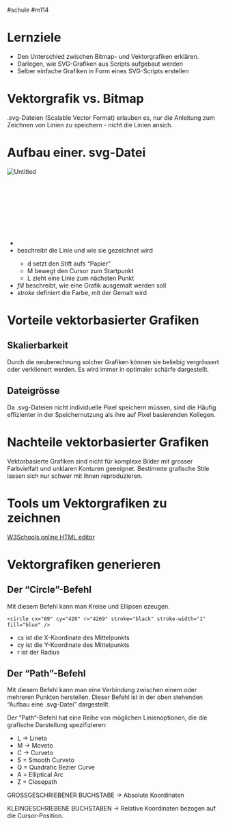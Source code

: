 #schule 
#m114


# Lernziele

- Den Unterschied zwischen Bitmap- und Vektorgrafiken erklären.
- Darlegen, wie SVG-Grafiken aus Scripts aufgebaut werden
- Selber einfache Grafiken in Form eines SVG-Scripts erstellen

# Vektorgrafik vs. Bitmap

.svg-Dateien (Scalable Vector Format) erlauben es, nur die Anleitung zum Zeichnen von Linien zu speichern - nicht die Linien ansich. 

# Aufbau einer. svg-Datei

![Untitled](Untitled%2012.png)

- <svg> beschreibt die Zeichenfläche sowie auch den Anfang und das Ende der Datei
- <path> beschreibt die Linie und wie sie gezeichnet wird
    - d setzt den Stift aufs “Papier”
    - M bewegt den Cursor zum Startpunkt
    - L zieht eine Linie zum nächsten Punkt
- *fill* beschreibt, wie eine Grafik ausgemalt werden soll
- *stroke* definiert die Farbe, mit der Gemalt wird

# Vorteile vektorbasierter Grafiken

## Skalierbarkeit

Durch die neuberechnung solcher Grafiken können sie beliebig vergrössert oder verklienert werden. Es wird immer in optimaler schärfe dargestellt.

## Dateigrösse

Da .svg-Dateien nicht individuelle Pixel speichern müssen, sind die Häufig effizienter in der Speichernutzung als ihre auf Pixel basierenden Kollegen.

# Nachteile vektorbasierter Grafiken

Vektorbasierte Grafiken sind nicht für komplexe Bilder mit grosser Farbvielfalt und unklaren Konturen geeeignet. Bestimmte grafische Stile lassen sich nur schwer mit ihnen reproduzieren.

# Tools um Vektorgrafiken zu zeichnen

[W3Schools online HTML editor](https://www.w3schools.com/graphics/tryit.asp?filename=trysvg_path)

# Vektorgrafiken generieren

## Der “Circle”-Befehl

Mit diesem Befehl kann man Kreise und Ellipsen ezeugen.

`<circle cx="69" cy="420" r="4269" stroke="black" stroke-width="1" fill="blue" />`

- cx ist  die X-Koordinate des Mittelpunkts
- cy ist die Y-Koordinate des Mittelpunkts
- r ist der Radius

## Der “Path”-Befehl

Mit diesem Befehl kann man eine Verbindung zwischen einem oder mehreren Punkten herstellen. Dieser Befehl ist in der oben stehenden “Aufbau eine .svg-Datei” dargestellt.

Der “Path”-Befehl hat eine Reihe von möglichen Linienoptionen, die die grafische Darstellung spezifizieren:

- L → Lineto
- M → Moveto
- C → Curveto
- S = Smooth Curveto
- Q = Quadratic Bezier Curve
- A = Elliptical Arc
- Z = Closepath

GROSSGESCHRIEBENER BUCHSTABE → Absolute Koordinaten

KLEINGESCHRIEBENE BUCHSTABEN → Relative Koordinaten bezogen auf die Cursor-Position.